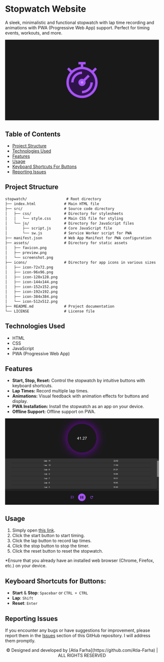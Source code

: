 # Stopwatch Website

A sleek, minimalistic and functional stopwatch with lap time recording and animations with PWA (Progressive Web App) support. Perfect for timing events, workouts, and more. 

![Preview](/assets/preview.png)

## Table of Contents

- [Project Structure](#project-structure)
- [Technologies Used](#technologies-used)
- [Features](#features)
- [Usage](#usage)
- [Keyboard Shortcuts For Buttons](#keyboard-shortcuts-for-buttons)
- [Reporting Issues](#reporting-issues)

## Project Structure

```plaintext
stopwatch/                  # Root directory
├── index.html             # Main HTML file
├── src/                   # Source code directory
│   ├── css/               # Directory for stylesheets
│   │   └── style.css      # Main CSS file for styling
│   └── js/                # Directory for JavaScript files
│       ├── script.js      # Core JavaScript file
│       └── sw.js          # Service Worker script for PWA
├── manifest.json          # Web App Manifest for PWA configuration
├── assets/                # Directory for static assets
│   ├── favicon.png
│   ├── preview.png
│   └── screenshot.png
├── icons/                 # Directory for app icons in various sizes
│   ├── icon-72x72.png
│   ├── icon-96x96.png
│   ├── icon-128x128.png
│   ├── icon-144x144.png
│   ├── icon-152x152.png
│   ├── icon-192x192.png
│   ├── icon-384x384.png
│   └── icon-512x512.png
├── README.md              # Project documentation
└── LICENSE                # License file
```

## Technologies Used

- HTML
- CSS
- JavaScript
- PWA (Progressive Web App)

## Features

- **Start, Stop, Reset:** Control the stopwatch by intuitive buttons with keyboard shortcuts.
- **Lap Times:** Record multiple lap times.
- **Animations:** Visual feedback with animation effects for buttons and display.
- **PWA Installation:** Install the stopwatch as an app on your device.
- **Offline Support:** Offline support on PWA.

![Preview](/assets/screenshot.png)

## Usage

1. Simply open <a href="https://atia-farha.github.io/stopwatch/" target="_blank">this link</a>.
2. Click the start button to start timing.
3. Click the lap button to record lap times.
4. Click the stop button to stop the timer.
5. Click the reset button to reset the stopwatch.

*Ensure that you already have an installed web browser (Chrome, Firefox, etc.) on your device.

## Keyboard Shortcuts for Buttons:
- **Start** & **Stop**: `Spacebar` or `CTRL + CTRL`
- **Lap**: `Shift`
- **Reset**: `Enter`

## Reporting Issues

If you encounter any bugs or have suggestions for improvement, please report them in the <a href="https://github.com/Atia-Farha/stopwatch/issues" target="_blank">Issues</a> section of this GitHub repository. I will address them promptly.


<p align="center">© Designed and developed by [Atia Farha](https://github.com/Atia-Farha) | ALL RIGHTS RESERVED</p>
